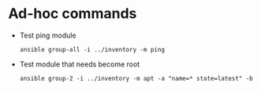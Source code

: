 # Ad-hoc commands

* Test ping module
  ```
  ansible group-all -i ../inventory -m ping
  ```
* Test module that needs become root
  ```
  ansible group-2 -i ../inventory -m apt -a "name=* state=latest" -b
  ```

